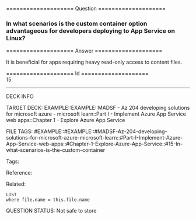 ==================== Question ====================  

### In what scenarios is the custom container option advantageous for developers deploying to App Service on Linux?  

==================== Answer ====================  

It is beneficial for apps requiring heavy read-only access to content files.

==================== Id ====================  
15

---

DECK INFO

TARGET DECK: EXAMPLE::EXAMPLE::MADSF - Az 204 developing solutions for microsoft azure - microsoft learn::Part I - Implement Azure App Service web apps::Chapter 1 - Explore Azure App Service

FILE TAGS: #EXAMPLE::#EXAMPLE::#MADSF-Az-204-developing-solutions-for-microsoft-azure-microsoft-learn::#Part-I-Implement-Azure-App-Service-web-apps::#Chapter-1-Explore-Azure-App-Service::#15-In-what-scenarios-is-the-custom-container

Tags:

Reference:

Related:

```dataview
LIST
where file.name = this.file.name
```

QUESTION STATUS: Not safe to store
